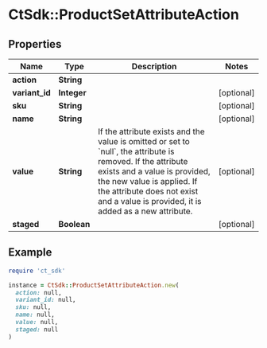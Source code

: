 # CtSdk::ProductSetAttributeAction

## Properties

| Name | Type | Description | Notes |
| ---- | ---- | ----------- | ----- |
| **action** | **String** |  |  |
| **variant_id** | **Integer** |  | [optional] |
| **sku** | **String** |  | [optional] |
| **name** | **String** |  | [optional] |
| **value** | **String** | If the attribute exists and the value is omitted or set to &#x60;null&#x60;, the attribute is removed. If the attribute exists and a value is provided, the new value is applied. If the attribute does not exist and a value is provided, it is added as a new attribute. | [optional] |
| **staged** | **Boolean** |  | [optional] |

## Example

```ruby
require 'ct_sdk'

instance = CtSdk::ProductSetAttributeAction.new(
  action: null,
  variant_id: null,
  sku: null,
  name: null,
  value: null,
  staged: null
)
```

